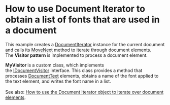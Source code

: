 # How to use Document Iterator to obtain a list of fonts that are used in a document


<p>This example creates a <a href="http://help.devexpress.com/#CoreLibraries/clsDevExpressXtraRichEditAPINativeDocumentIteratortopic">DocumentIterator</a> instance for the current document and calls its <a href="http://help.devexpress.com/#CoreLibraries/DevExpressXtraRichEditAPINativeDocumentIterator_MoveNexttopic">MoveNext</a> method to iterate through document elements. The <strong>Visitor pattern </strong>is implemented to process a document element. </p>
<p><strong>MyVisitor </strong>is a custom class, which implements the <a href="http://help.devexpress.com/#CoreLibraries/clsDevExpressXtraRichEditAPINativeIDocumentVisitortopic">IDocumentVisitor</a> interface. This class provides a method that processes <a href="http://help.devexpress.com/#CoreLibraries/clsDevExpressXtraRichEditAPINativeDocumentTexttopic">DocumentText</a> elements, obtains a name of the font applied to the text element, and writes the font name in a list. <br><br>See also: <a href="https://www.devexpress.com/Support/Center/Example/Details/T384347">How to use the Document Iterator object to iterate over document elements</a>.</p>